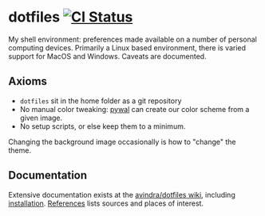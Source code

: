 # dotfiles  [![CI Status](https://github.com/avindra/dotfiles/workflows/ShellCheck/badge.svg)](https://github.com/avindra/dotfiles/actions)

My shell environment:  preferences made available on a number of personal computing devices. Primarily a Linux based environment, there is varied support for MacOS and Windows. Caveats are documented.

## Axioms

 * `dotfiles` sit in the home folder as a git repository
 * No manual color tweaking: [pywal](https://github.com/dylanaraps/pywal) can create our color scheme from a given image.
 * No setup scripts, or else keep them to a minimum.

Changing the background image occasionally is how to "change" the theme.

## Documentation

Extensive documentation exists at the [avindra/dotfiles wiki](https://github.com/avindra/dotfiles/wiki), including [installation](https://github.com/avindra/dotfiles/wiki/Installation). [References](https://github.com/avindra/dotfiles/wiki/References) lists sources and places of interest.

